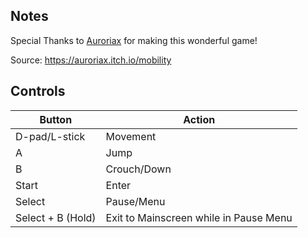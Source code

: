 ## Notes

Special Thanks to [Auroriax](https://auroriax.com/) for making this wonderful game!

Source: https://auroriax.itch.io/mobility

## Controls

| Button | Action |
|--|--| 
|D-pad/L-stick|Movement |
|A |Jump|
|B|Crouch/Down|
|Start|Enter|
|Select|Pause/Menu|
|Select + B (Hold) |Exit to Mainscreen while in Pause Menu|


